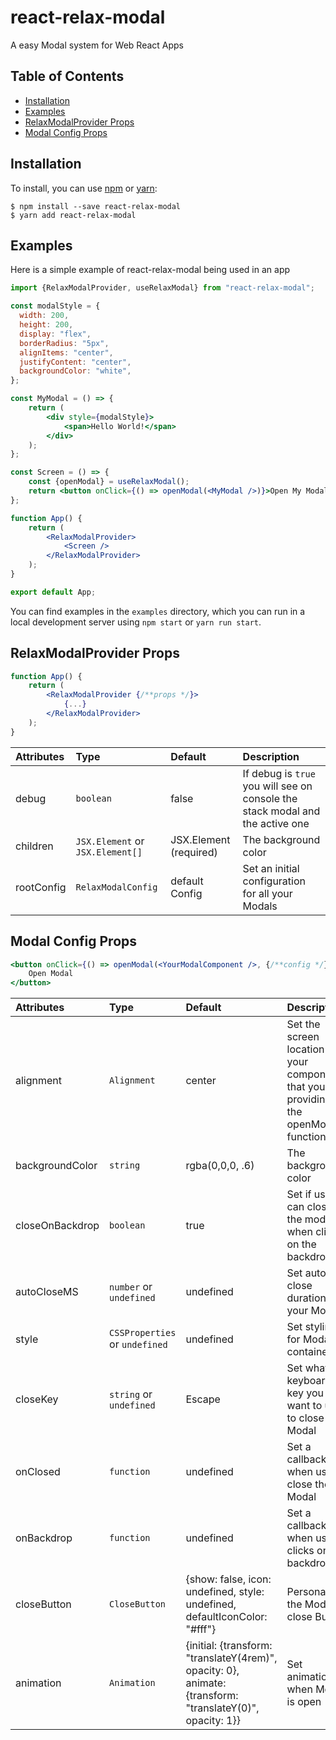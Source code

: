 # react-relax-modal

A easy Modal system for Web React Apps

## Table of Contents

* [Installation](#installation)
* [Examples](#examples)
* [RelaxModalProvider Props](#relaxmodalprovider-props)
* [Modal Config Props](#modal-config-props)

## Installation

To install, you can use [npm](https://npmjs.org/) or [yarn](https://yarnpkg.com):


    $ npm install --save react-relax-modal
    $ yarn add react-relax-modal
 

## Examples

Here is a simple example of react-relax-modal being used in an app

```jsx
import {RelaxModalProvider, useRelaxModal} from "react-relax-modal";

const modalStyle = {
  width: 200,
  height: 200,
  display: "flex",
  borderRadius: "5px",
  alignItems: "center",
  justifyContent: "center",
  backgroundColor: "white",
};

const MyModal = () => {
    return (
        <div style={modalStyle}>
            <span>Hello World!</span>
        </div>
    );
};

const Screen = () => {
    const {openModal} = useRelaxModal();
    return <button onClick={() => openModal(<MyModal />)}>Open My Modal</button>;
};

function App() {
    return (
        <RelaxModalProvider>
            <Screen />
        </RelaxModalProvider>
    );
}

export default App;
```

You can find examples in the `examples` directory, which you can run in a
local development server using `npm start` or `yarn run start`.


## RelaxModalProvider Props

```jsx
function App() {
    return (
        <RelaxModalProvider {/**props */}>
            {...}
        </RelaxModalProvider>
    );
}
```

| Attributes          |    Type                           |     Default             | Description                                                                                       |
| :------------------ | :-------------------------        | :--------------         | :------------------------------------------------------------------------------------------------ |
| debug               |  `boolean`                        | false                   | If debug is `true` you will see on console the stack modal and the active one                     |
| children            |  `JSX.Element` or `JSX.Element[]` | JSX.Element (required)  | The background color                                                                              |
| rootConfig          |  `RelaxModalConfig`               | default Config          | Set an initial configuration for all your Modals                                                  |



## Modal Config Props

```jsx
<button onClick={() => openModal(<YourModalComponent />, {/**config */})}>
    Open Modal
</button>
```

| Attributes          |    Type                         |     Default       | Description                                                                                                                              |
| :------------------ | :-------------------------      | :--------------   | :--------------------------------------------------------------------------------------------------------------------------------------- |
| alignment           |  `Alignment`                    | center            | Set the screen location of your component that you are providing to the openModal() function                                             |
| backgroundColor     |  `string`                       | rgba(0,0,0, .6)   | The background color                                                                                                                     |
| closeOnBackdrop     |  `boolean`                      | true              | Set if user can close the modal when click on the backdrop                                                                               |
| autoCloseMS         |  `number` or `undefined`        | undefined         | Set auto-close duration for your Modal                                                                                                   |
| style               |  `CSSProperties` or `undefined` | undefined         | Set styling for Modal container                                                                                                          |
| closeKey            |  `string` or `undefined`        | Escape            | Set what keyboard key you want to use to close the Modal                                                                                 |
| onClosed            |  `function`                     | undefined         | Set a callback when user close the Modal                                                                                                 |
| onBackdrop          |  `function`                     | undefined         | Set a callback when user clicks on the backdrop                                                                                          |
| closeButton         |  `CloseButton`                  | {show: false, icon: undefined, style: undefined, defaultIconColor: "#fff"} | Personalize the Modal close Button                                              |
| animation           |  `Animation`                      | {initial: {transform: "translateY(4rem)", opacity: 0}, animate: {transform: "translateY(0)", opacity: 1}} | Set animation when Modal is open               |